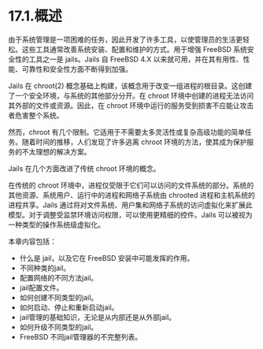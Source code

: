 # 17.1.概述

由于系统管理是一项困难的任务，因此开发了许多工具，以使管理员的生活更轻松。这些工具通常改善系统安装、配置和维护的方式。用于增强 FreeBSD 系统安全性的工具之一是 jails。Jails 自 FreeBSD 4.X 以来就可用，并在其有用性、性能、可靠性和安全性方面不断得到加强。

Jails 在 chroot(2) 概念基础上构建，该概念用于改变一组进程的根目录。这创建了一个安全环境，与系统的其他部分分开。在 chroot 环境中创建的进程无法访问其外部的文件或资源。因此，在 chroot 环境中运行的服务受到损害不应能让攻击者危害整个系统。

然而，chroot 有几个限制。它适用于不需要太多灵活性或复杂高级功能的简单任务。随着时间的推移，人们发现了许多逃离 chroot 环境的方法，使其成为保护服务的不太理想的解决方案。

Jails 在几个方面改进了传统 chroot 环境的概念。

在传统的 chroot 环境中，进程仅受限于它们可以访问的文件系统的部分。系统的其他资源、系统用户、运行中的进程和网络子系统由 chrooted 进程和主机系统的进程共享。Jails 通过将对文件系统、用户集和网络子系统的访问虚拟化来扩展此模型。对于调整受监禁环境访问权限，可以使用更精细的控件。Jails 可以被视为一种类型的操作系统级虚拟化。

 本章内容包括：

* 什么是 jail，以及它在 FreeBSD 安装中可能发挥的作用。
* 不同种类的jail。
* 配置网络的不同方法jail。
* jail配置文件。
* 如何创建不同类型的jail。
* 如何启动、停止和重新启动jail。
* jail管理的基础知识，无论是从内部还是从外部jail。
* 如何升级不同类型的jail。
* FreeBSD 不同jail管理器的不完整列表。
